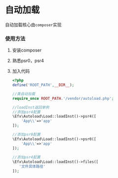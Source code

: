 # 自动加载

自动加载核心由`composer`实现

### 使用方法

1. 安装composer
1. 熟悉psr0，psr4
1. 加入代码

    ```php
    <?php
    define('ROOT_PATH',__DIR__);
    
    //类自动加载
    require_once ROOT_PATH.'/vendor/autoload.php';
    
    //loadInst返回单例
    //添加psr4配置
    \Efx\Autoload\Load::loadInst()->psr4([
        'App\\'=>'app'
    ]);
 
    //添加psr0配置
    \Efx\Autoload\Load::loadInst()->psr0([
        'App\\'=>'app'
    ]);
  
    //添加psr4配置
    \Efx\Autoload\Load::loadInst()->files([
       '文件具体路径'
    ]);
    ```